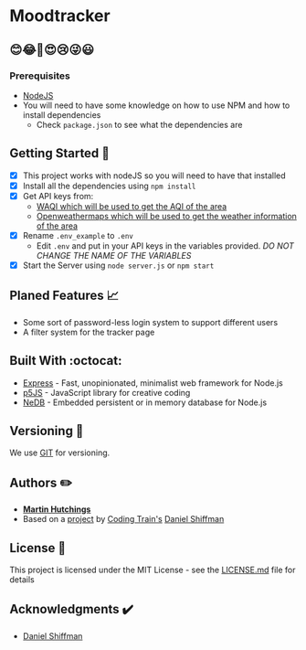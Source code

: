 # Moodtracker
## 😊😂🤣😍😢😜😃

### Prerequisites 
- [NodeJS](https://nodejs.org)
- You will need to have some knowledge on how to use NPM and how to install dependencies
  - Check `package.json` to see what the dependencies are

## Getting Started 🚀
- [x] This project works with nodeJS so you will need to have that installed
- [x] Install all the dependencies using `npm install`
- [x] Get API keys from:
  - [WAQI which will be used to get the AQI of the area ](https://api.waqi.info)
  - [Openweathermaps which will be used to get the weather information of the area ](https://openweathermap.org)
- [x] Rename `.env_example` to `.env`
  - Edit `.env` and put in your API keys in the variables provided. 
  *DO NOT CHANGE THE NAME OF THE VARIABLES*
- [x] Start the Server using `node server.js` or `npm start`

## Planed Features 📈
* Some sort of password-less login system to support different users
* A filter system for the tracker page 

## Built With :octocat:
* [Express](https://expressjs.com/) - Fast, unopinionated, minimalist web framework for Node.js
* [p5JS](https://p5js.org/) - JavaScript library for creative coding
* [NeDB](https://github.com/louischatriot/nedb) - Embedded persistent or in memory database for Node.js


## Versioning 🔨

We use [GIT](https://git-scm.com/) for versioning.

## Authors ✏️

* [**Martin Hutchings**](https://github.com/stribis)
* Based on a [project](https://github.com/CodingTrain/Intro-to-Data-APIs-JS) by [Coding Train's](https://thecodingtrain.com/) [Daniel Shiffman](https://shiffman.net/)


## License 📄

This project is licensed under the MIT License - see the [LICENSE.md](LICENSE.md) file for details

## Acknowledgments ✔️

* [Daniel Shiffman](https://shiffman.net/)